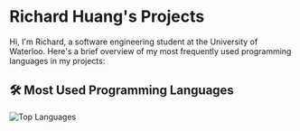 # Richard Huang's Projects

Hi, I'm Richard, a software engineering student at the University of Waterloo. Here's a brief overview of my most frequently used programming languages in my projects:

## 🛠️ Most Used Programming Languages

![Top Languages](https://github-readme-stats.vercel.app/api/top-langs/?username=wabarurse&layout=compact)
